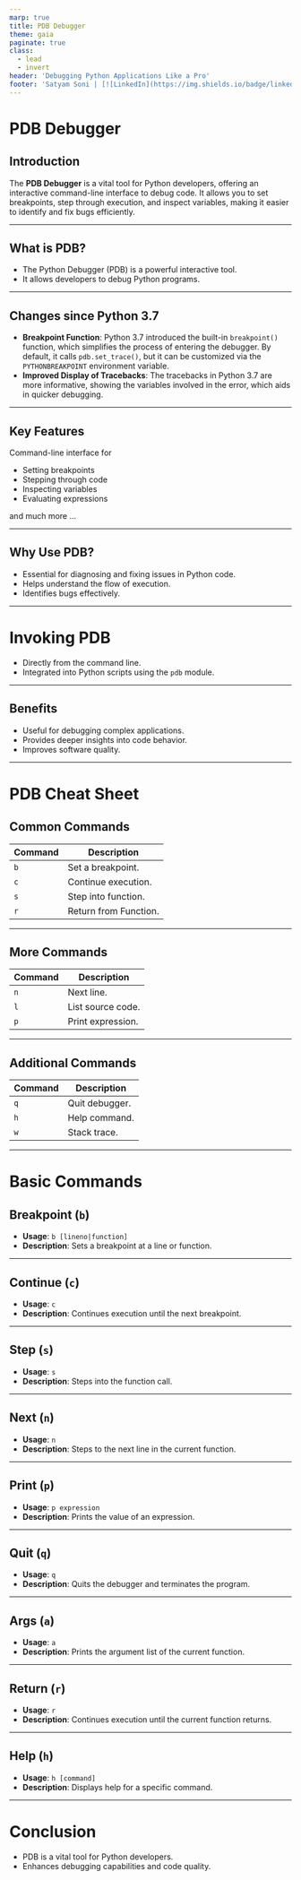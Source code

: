 ```yaml
---
marp: true
title: PDB Debugger
theme: gaia
paginate: true
class:
  - lead
  - invert
header: 'Debugging Python Applications Like a Pro'
footer: 'Satyam Soni | [![LinkedIn](https://img.shields.io/badge/linkedin-%230077B5.svg?style=for-the-badge&logo=linkedin&logoColor=white)](https://www.linkedin.com/in/-satyamsoni/)'
---
```


<style>
section {
   font-size: 27px;
}
</style>

# PDB Debugger

## Introduction


The **PDB Debugger** is a vital tool for Python developers, offering an interactive command-line interface to debug code. It allows you to set breakpoints, step through execution, and inspect variables, making it easier to identify and fix bugs efficiently.


---

## What is PDB?

- The Python Debugger (PDB) is a powerful interactive tool.
- It allows developers to debug Python programs.

---

## Changes since Python 3.7

- **Breakpoint Function**: Python 3.7 introduced the built-in `breakpoint()` function, which simplifies the process of entering the debugger. By default, it calls `pdb.set_trace()`, but it can be customized via the `PYTHONBREAKPOINT` environment variable.
- **Improved Display of Tracebacks**: The tracebacks in Python 3.7 are more informative, showing the variables involved in the error, which aids in quicker debugging.

---

## Key Features

 Command-line interface for

- Setting breakpoints
- Stepping through code
- Inspecting variables
- Evaluating expressions
  
and much more ...

---

## Why Use PDB?

- Essential for diagnosing and fixing issues in Python code.
- Helps understand the flow of execution.
- Identifies bugs effectively.

---

# Invoking PDB


- Directly from the command line.
- Integrated into Python scripts using the `pdb` module.

---

## Benefits

- Useful for debugging complex applications.
- Provides deeper insights into code behavior.
- Improves software quality.

---

# PDB Cheat Sheet

## Common Commands

| Command | Description |
|---------|-------------|
| `b`     | Set a breakpoint. |
| `c`     | Continue execution. |
| `s`     | Step into function. |
| `r`     | Return from Function. |

---

## More Commands

| Command | Description |
|---------|-------------|
| `n`     | Next line. |
| `l`     | List source code. |
| `p`     | Print expression. |

---

## Additional Commands

| Command | Description |
|---------|-------------|
| `q`     | Quit debugger. |
| `h`     | Help command. |
| `w`     | Stack trace. |

---

# Basic Commands

## Breakpoint (`b`)

- **Usage**: `b [lineno|function]`
- **Description**: Sets a breakpoint at a line or function.

---

## Continue (`c`)

- **Usage**: `c`
- **Description**: Continues execution until the next breakpoint.

---

## Step (`s`)

- **Usage**: `s`
- **Description**: Steps into the function call.

---

## Next (`n`)

- **Usage**: `n`
- **Description**: Steps to the next line in the current function.

---

## Print (`p`)

- **Usage**: `p expression`
- **Description**: Prints the value of an expression.

---

## Quit (`q`)

- **Usage**: `q`
- **Description**: Quits the debugger and terminates the program.

---

## Args (`a`)

- **Usage**: `a`
- **Description**: Prints the argument list of the current function.

---

## Return (`r`)

- **Usage**: `r`
- **Description**: Continues execution until the current function returns.

---

## Help (`h`)

- **Usage**: `h [command]`
- **Description**: Displays help for a specific command.

---

# Conclusion

- PDB is a vital tool for Python developers.
- Enhances debugging capabilities and code quality.
